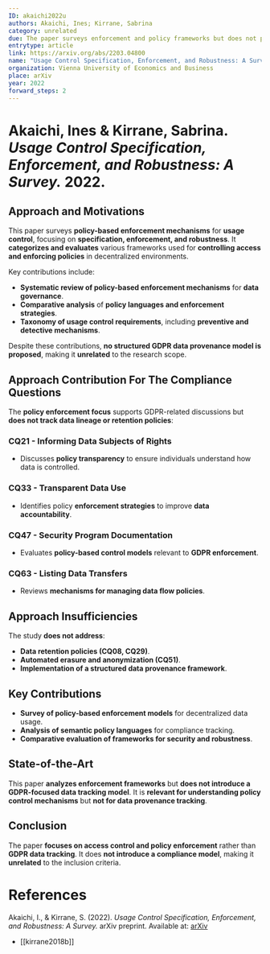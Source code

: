 ```yaml
---
ID: akaichi2022u
authors: Akaichi, Ines; Kirrane, Sabrina
category: unrelated
due: The paper surveys enforcement and policy frameworks but does not propose a structured data provenance model for GDPR compliance.
entrytype: article
link: https://arxiv.org/abs/2203.04800
name: "Usage Control Specification, Enforcement, and Robustness: A Survey"
organization: Vienna University of Economics and Business
place: arXiv
year: 2022
forward_steps: 2
---
```


# Akaichi, Ines & Kirrane, Sabrina. *Usage Control Specification, Enforcement, and Robustness: A Survey.* 2022.

## Approach and Motivations

This paper surveys **policy-based enforcement mechanisms** for **usage control**, focusing on **specification, enforcement, and robustness**. It **categorizes and evaluates** various frameworks used for **controlling access and enforcing policies** in decentralized environments.

Key contributions include:
- **Systematic review of policy-based enforcement mechanisms** for **data governance**.  
- **Comparative analysis** of **policy languages and enforcement strategies**.  
- **Taxonomy of usage control requirements**, including **preventive and detective mechanisms**.  

Despite these contributions, **no structured GDPR data provenance model is proposed**, making it **unrelated** to the research scope.

## Approach Contribution For The Compliance Questions

The **policy enforcement focus** supports GDPR-related discussions but **does not track data lineage or retention policies**:

### **CQ21 - Informing Data Subjects of Rights**
- Discusses **policy transparency** to ensure individuals understand how data is controlled.

### **CQ33 - Transparent Data Use**
- Identifies policy **enforcement strategies** to improve **data accountability**.

### **CQ47 - Security Program Documentation**
- Evaluates **policy-based control models** relevant to **GDPR enforcement**.

### **CQ63 - Listing Data Transfers**
- Reviews **mechanisms for managing data flow policies**.

## Approach Insufficiencies

The study **does not address**:
- **Data retention policies (CQ08, CQ29)**.  
- **Automated erasure and anonymization (CQ51)**.  
- **Implementation of a structured data provenance framework**.  

## Key Contributions

- **Survey of policy-based enforcement models** for decentralized data usage.  
- **Analysis of semantic policy languages** for compliance tracking.  
- **Comparative evaluation of frameworks for security and robustness**.  

## State-of-the-Art

This paper **analyzes enforcement frameworks** but **does not introduce a GDPR-focused data tracking model**. It is **relevant for understanding policy control mechanisms** but **not for data provenance tracking**.

## Conclusion

The paper **focuses on access control and policy enforcement** rather than **GDPR data tracking**. It does **not introduce a compliance model**, making it **unrelated** to the inclusion criteria.

# References

Akaichi, I., & Kirrane, S. (2022). *Usage Control Specification, Enforcement, and Robustness: A Survey.* arXiv preprint. Available at: [arXiv](https://arxiv.org/abs/2203.04800)
- [[kirrane2018b]]